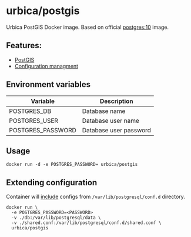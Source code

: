 # urbica/postgis

Urbica PostGIS Docker image.
Based on official [postgres:10](https://hub.docker.com/_/postgres/) image.

## Features:

- [PostGIS](https://postgis.net/)
- [Configuration managment](https://www.postgresql.org/docs/10/static/config-setting.html#CONFIG-INCLUDES)

## Environment variables

| Variable          | Description            |
| ----------------- | ---------------------- |
| POSTGRES_DB       | Database name          |
| POSTGRES_USER     | Database user name     |
| POSTGRES_PASSWORD | Database user password |

## Usage

```shell
docker run -d -e POSTGRES_PASSWORD= urbica/postgis
```

## Extending configuration

Container will [include](https://www.postgresql.org/docs/10/static/config-setting.html#CONFIG-INCLUDES) configs from `/var/lib/postgresql/conf.d` directory.

```shell
docker run \
  -e POSTGRES_PASSWORD=<PASSWORD>
  -v ./db:/var/lib/postgresql/data \
  -v ./shared.conf:/var/lib/postgresql/conf.d/shared.conf \
  urbica/postgis
```
